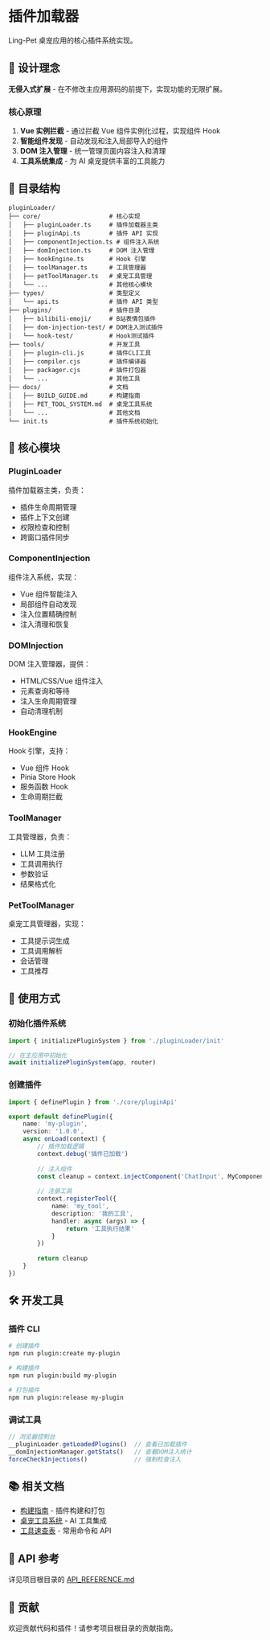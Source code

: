 # 插件加载器

Ling-Pet 桌宠应用的核心插件系统实现。

## 🎯 设计理念

**无侵入式扩展** - 在不修改主应用源码的前提下，实现功能的无限扩展。

### 核心原理

1. **Vue 实例拦截** - 通过拦截 Vue 组件实例化过程，实现组件 Hook
2. **智能组件发现** - 自动发现和注入局部导入的组件
3. **DOM 注入管理** - 统一管理页面内容注入和清理
4. **工具系统集成** - 为 AI 桌宠提供丰富的工具能力

## 📁 目录结构

```
pluginLoader/
├── core/                   # 核心实现
│   ├── pluginLoader.ts     # 插件加载器主类
│   ├── pluginApi.ts        # 插件 API 实现
│   ├── componentInjection.ts # 组件注入系统
│   ├── domInjection.ts     # DOM 注入管理
│   ├── hookEngine.ts       # Hook 引擎
│   ├── toolManager.ts      # 工具管理器
│   ├── petToolManager.ts   # 桌宠工具管理
│   └── ...                 # 其他核心模块
├── types/                  # 类型定义
│   └── api.ts              # 插件 API 类型
├── plugins/                # 插件目录
│   ├── bilibili-emoji/     # B站表情包插件
│   ├── dom-injection-test/ # DOM注入测试插件
│   └── hook-test/          # Hook测试插件
├── tools/                  # 开发工具
│   ├── plugin-cli.js       # 插件CLI工具
│   ├── compiler.cjs        # 插件编译器
│   ├── packager.cjs        # 插件打包器
│   └── ...                 # 其他工具
├── docs/                   # 文档
│   ├── BUILD_GUIDE.md      # 构建指南
│   ├── PET_TOOL_SYSTEM.md  # 桌宠工具系统
│   └── ...                 # 其他文档
└── init.ts                 # 插件系统初始化
```

## 🔧 核心模块

### PluginLoader
插件加载器主类，负责：
- 插件生命周期管理
- 插件上下文创建
- 权限检查和控制
- 跨窗口插件同步

### ComponentInjection
组件注入系统，实现：
- Vue 组件智能注入
- 局部组件自动发现
- 注入位置精确控制
- 注入清理和恢复

### DOMInjection
DOM 注入管理器，提供：
- HTML/CSS/Vue 组件注入
- 元素查询和等待
- 注入生命周期管理
- 自动清理机制

### HookEngine
Hook 引擎，支持：
- Vue 组件 Hook
- Pinia Store Hook
- 服务函数 Hook
- 生命周期拦截

### ToolManager
工具管理器，负责：
- LLM 工具注册
- 工具调用执行
- 参数验证
- 结果格式化

### PetToolManager
桌宠工具管理器，实现：
- 工具提示词生成
- 工具调用解析
- 会话管理
- 工具推荐

## 🚀 使用方式

### 初始化插件系统

```typescript
import { initializePluginSystem } from './pluginLoader/init'

// 在主应用中初始化
await initializePluginSystem(app, router)
```

### 创建插件

```typescript
import { definePlugin } from './core/pluginApi'

export default definePlugin({
    name: 'my-plugin',
    version: '1.0.0',
    async onLoad(context) {
        // 插件加载逻辑
        context.debug('插件已加载')
        
        // 注入组件
        const cleanup = context.injectComponent('ChatInput', MyComponent)
        
        // 注册工具
        context.registerTool({
            name: 'my_tool',
            description: '我的工具',
            handler: async (args) => {
                return '工具执行结果'
            }
        })
        
        return cleanup
    }
})
```

## 🛠️ 开发工具

### 插件 CLI
```bash
# 创建插件
npm run plugin:create my-plugin

# 构建插件
npm run plugin:build my-plugin

# 打包插件
npm run plugin:release my-plugin
```

### 调试工具
```javascript
// 浏览器控制台
__pluginLoader.getLoadedPlugins()  // 查看已加载插件
__domInjectionManager.getStats()   // 查看DOM注入统计
forceCheckInjections()             // 强制检查注入
```

## 📚 相关文档

- [构建指南](docs/BUILD_GUIDE.md) - 插件构建和打包
- [桌宠工具系统](docs/PET_TOOL_SYSTEM.md) - AI 工具集成
- [工具速查表](tools/CHEATSHEET.md) - 常用命令和 API

## 🔗 API 参考

详见项目根目录的 [API_REFERENCE.md](../API_REFERENCE.md)

## 🤝 贡献

欢迎贡献代码和插件！请参考项目根目录的贡献指南。